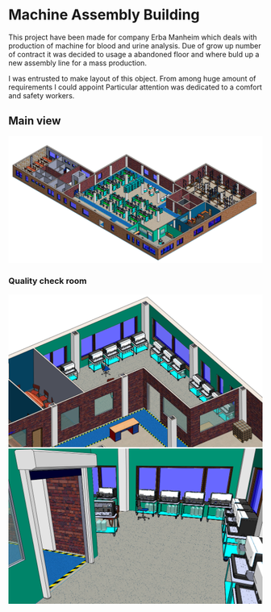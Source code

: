 # Machine Assembly Building
This project have been made for company Erba Manheim which deals with production of machine for blood and urine analysis. Due of grow up number of contract it was decided to usage  a abandoned floor and where buld up a new assembly line for a mass production.

I was entrusted to make layout of this object. From among huge amount of requirements I could appoint 
Particular attention was dedicated to a comfort and safety workers.

## Main view
<p float="left">
  <img src="/photo/AssBuilding_1.PNG" width="750" /> 
  
### Quality check room
<p float="left">
  <img src="/photo/AssBuilding_4.PNG" width="600" />
  <img src="/photo/AssBuilding_5.PNG" width="600" /> 
</p>
